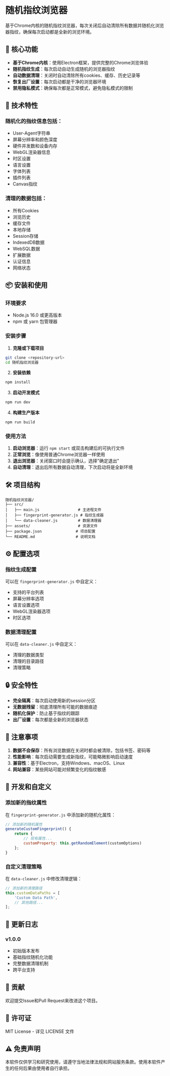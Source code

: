 # 随机指纹浏览器

基于Chrome内核的随机指纹浏览器，每次关闭后自动清除所有数据并随机化浏览器指纹，确保每次启动都是全新的浏览环境。

## 🚀 核心功能

- **基于Chrome内核**：使用Electron框架，提供完整的Chrome浏览体验
- **随机指纹生成**：每次启动自动生成随机的浏览器指纹
- **自动数据清理**：关闭时自动清除所有cookies、缓存、历史记录等
- **恢复出厂设置**：每次启动都是干净的浏览器环境
- **禁用隐私模式**：确保每次都是正常模式，避免隐私模式的限制

## 🔧 技术特性

### 随机化的指纹信息包括：
- User-Agent字符串
- 屏幕分辨率和颜色深度
- 硬件并发数和设备内存
- WebGL渲染器信息
- 时区设置
- 语言设置
- 字体列表
- 插件列表
- Canvas指纹

### 清理的数据包括：
- 所有Cookies
- 浏览历史
- 缓存文件
- 本地存储
- Session存储
- IndexedDB数据
- WebSQL数据
- 扩展数据
- 认证信息
- 网络状态

## 📦 安装和使用

### 环境要求
- Node.js 16.0 或更高版本
- npm 或 yarn 包管理器

### 安装步骤

1. **克隆或下载项目**
```bash
git clone <repository-url>
cd 随机指纹浏览器
```

2. **安装依赖**
```bash
npm install
```

3. **启动开发模式**
```bash
npm run dev
```

4. **构建生产版本**
```bash
npm run build
```

### 使用方法

1. **启动浏览器**：运行 `npm start` 或双击构建后的可执行文件
2. **正常浏览**：像使用普通Chrome浏览器一样使用
3. **退出浏览器**：关闭窗口时会提示确认，选择"确定退出"
4. **自动清理**：退出后所有数据自动清理，下次启动将是全新环境

## 🛠️ 项目结构

```
随机指纹浏览器/
├── src/
│   ├── main.js                 # 主进程文件
│   ├── fingerprint-generator.js # 指纹生成器
│   └── data-cleaner.js         # 数据清理器
├── assets/                     # 资源文件
├── package.json               # 项目配置
└── README.md                  # 说明文档
```

## ⚙️ 配置选项

### 指纹生成配置
可以在 `fingerprint-generator.js` 中自定义：
- 支持的平台列表
- 屏幕分辨率选项
- 语言设置选项
- WebGL渲染器选项
- 时区选项

### 数据清理配置
可以在 `data-cleaner.js` 中自定义：
- 清理的数据类型
- 清理的目录路径
- 清理策略

## 🔒 安全特性

- **完全隔离**：每次启动使用新的session分区
- **无数据残留**：彻底清理所有可能的数据痕迹
- **随机化保护**：防止基于指纹的跟踪
- **出厂设置**：每次都是全新的浏览器状态

## 🚨 注意事项

1. **数据不会保存**：所有浏览数据在关闭时都会被清除，包括书签、密码等
2. **性能影响**：每次启动需要生成新指纹，可能略微影响启动速度
3. **兼容性**：基于Electron，支持Windows、macOS、Linux
4. **网站兼容**：某些网站可能对频繁变化的指纹敏感

## 🔧 开发和自定义

### 添加新的指纹属性
在 `fingerprint-generator.js` 中添加新的随机化属性：

```javascript
// 添加新的随机属性
generateCustomFingerprint() {
    return {
        // 现有属性...
        customProperty: this.getRandomElement(customOptions)
    };
}
```

### 自定义清理策略
在 `data-cleaner.js` 中修改清理逻辑：

```javascript
// 添加新的清理路径
this.customDataPaths = [
    'Custom Data Path',
    // 其他路径...
];
```

## 📝 更新日志

### v1.0.0
- 初始版本发布
- 基础指纹随机化功能
- 完整数据清理机制
- 跨平台支持

## 🤝 贡献

欢迎提交Issue和Pull Request来改进这个项目。

## 📄 许可证

MIT License - 详见 LICENSE 文件

## ⚠️ 免责声明

本软件仅供学习和研究使用，请遵守当地法律法规和网站服务条款。使用本软件产生的任何后果由使用者自行承担。
